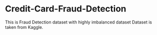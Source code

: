 # Credit-Card-Fraud-Detection
This is Fraud Detection dataset with highly imbalanced dataset
Dataset is taken from Kaggle.
